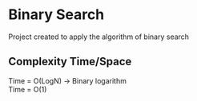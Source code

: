 # Binary Search
Project created to apply the algorithm of binary search

## Complexity Time/Space
Time = O(LogN) -> Binary logarithm  
Time = O(1)
